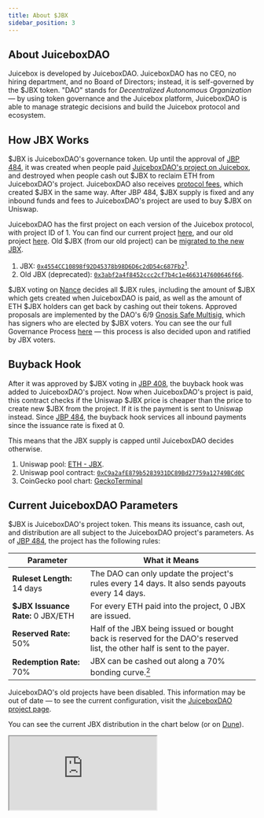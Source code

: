 ```yaml
---
title: About $JBX
sidebar_position: 3
---
```


## About JuiceboxDAO

Juicebox is developed by JuiceboxDAO. JuiceboxDAO has no CEO, no hiring department, and no Board of Directors; instead, it is self-governed by the $JBX token. "DAO" stands for *Decentralized Autonomous Organization* — by using token governance and the Juicebox platform, JuiceboxDAO is able to manage strategic decisions and build the Juicebox protocol and ecosystem.

## How JBX Works

$JBX is JuiceboxDAO's governance token. Up until the approval of [JBP 484](https://nance.app/s/juicebox/484), it was created when people paid [JuiceboxDAO's project on Juicebox](https://juicebox.money/@juicebox), and destroyed when people cash out $JBX to reclaim ETH from JuiceboxDAO's project. JuiceboxDAO also receives [protocol fees](#about-fees), which created $JBX in the same way. After JBP 484, $JBX supply is fixed and any inbound funds and fees to JuiceboxDAO's project are used to buy $JBX on Uniswap.

JuiceboxDAO has the first project on each version of the Juicebox protocol, with project ID of 1. You can find our current project [here](https://juicebox.money/@juicebox), and our old project [here](https://juicebox.money/p/juicebox). Old $JBX (from our old project) can be [migrated to the new JBX](/blog/jbx-v3-migration-guide/).

1. JBX: [`0x4554CC10898f92D45378b98D6D6c2dD54c687Fb2`](https://etherscan.io/token/0x4554CC10898f92D45378b98D6D6c2dD54c687Fb2)[^1].
2. Old JBX (deprecated): [`0x3abf2a4f8452ccc2cf7b4c1e4663147600646f66`](https://etherscan.io/token/0x3abf2a4f8452ccc2cf7b4c1e4663147600646f66).

$JBX voting on [Nance](https://nance.app/s/) decides all $JBX rules, including the amount of $JBX which gets created when JuiceboxDAO is paid, as well as the amount of ETH $JBX holders can get back by cashing out their tokens. Approved proposals are implemented by the DAO's 6/9 [Gnosis Safe Multisig](https://app.safe.global/eth:0xAF28bcB48C40dBC86f52D459A6562F658fc94B1e/), which has signers who are elected by $JBX voters. You can see the our full Governance Process [here](https://docs.juicebox.money/dao/process/) — this process is also decided upon and ratified by JBX voters.

## Buyback Hook 

After it was approved by $JBX voting in [JBP 408](https://nance.app/s/juicebox/408), the buyback hook was added to JuiceboxDAO's project. Now when JuiceboxDAO's project is paid, this contract checks if the Uniswap $JBX price is cheaper than the price to create new $JBX from the project. If it is the payment is sent to Uniswap instead. Since [JBP 484](https://nance.app/s/juicebox/484), the buyback hook services all inbound payments since the issuance rate is fixed at 0.

This means that the JBX supply is capped until JuiceboxDAO decides otherwise. 

1. Uniswap pool: [ETH - JBX](https://app.uniswap.org/tokens/ethereum/0x4554cc10898f92d45378b98d6d6c2dd54c687fb2).
2. Uniswap pool contract: [`0xC9a2afE879b5283931DC89Bd27759a12749BCd0C`](https://etherscan.io/address/0xC9a2afE879b5283931DC89Bd27759a12749BCd0C)
3. CoinGecko pool chart: [GeckoTerminal](https://www.geckoterminal.com/eth/pools/0xc9a2afe879b5283931dc89bd27759a12749bcd0c)

## Current JuiceboxDAO Parameters

$JBX is JuiceboxDAO's project token. This means its issuance, cash out, and distribution are all subject to the JuiceboxDAO project's parameters. As of [JBP 484](https://nance.app/s/juicebox/484), the project has the following rules:

| Parameter | What it Means |
| --- | --- |
| **Ruleset Length:** 14 days | The DAO can only update the project's rules every 14 days. It also sends payouts every 14 days. |
| **$JBX Issuance Rate:** 0 JBX/ETH | For every ETH paid into the project, 0 JBX are issued. |
| **Reserved Rate:** 50% | Half of the JBX being issued or bought back is reserved for the DAO's reserved list, the other half is sent to the payer. |
| **Redemption Rate:** 70% | JBX can be cashed out along a 70% bonding curve.[^2] |

JuiceboxDAO's old projects have been disabled. This information may be out of date — to see the current configuration, visit the [JuiceboxDAO project page](https://juicebox.money/@juicebox).

You can see the current JBX distribution in the chart below (or on [Dune](https://dune.com/queries/2331798)).

<style>{`iframe {
  width: 100%;
  min-height: 400px;
  display: inline-block;
  background-color: #f5f5f5;
  border-radius: 5px;
}

.wrapper {
  display: grid;
  gap: 20px;
}

`}</style>

<div class="wrapper">
  <iframe src="https://dune.com/embeds/2331798/3817364"/>
  <iframe src="https://dune.com/embeds/2331798/3817394"/>
</div>

## About Fees

Juicebox projects pay a 2.5% $JBX membership fee and receive $JBX when

1. They send a payout to a wallet outside of the Juicebox ecosystem, or when
2. Funds are cashed out while a project's redemption rate is less than 100%.

To be clear:

- There are no fees when projects receive payments.
- There are no fees on redemptions if the redemption rate is 100%.
- There are no fees on payouts to other Juicebox projects.

These fees are used to buy $JBX on Uniswap. The project owner paying the fee gets 50% of the $JBX, and the rest goes to JuiceboxDAO (governed by $JBX holders). If the project owner immediately sells that $JBX, it's as if they paid a ~1.25% fee. In practice, project owners usually hold onto their $JBX and influence [JuiceboxDAO governance](/dao/process/) while participating in the protocol's economic growth.

The fee is fixed at 2.5%. The Juicebox protocol itself has very minimal global governance, which you can learn about [here](https://docs.juicebox.money/v4/learn/administration/).

Projects can also temporarily set fees on payouts aside with [Hold fees](https://docs.juicebox.money/v4/glossary/hold-fees/). This can be useful if a project needs to temporarily pull funds out of their project, but plans to return those funds to the project later on and does not want to pay fees in the interim. If the project does not return the funds in 28 days, the fees are processed.

## Initial Supply 

A total of 144,246,772 (old) $JBX was premined to pay for the initial development of the Juicebox and the libraries/tools which made it possible. You can learn about this in [this blog post](/blog/premine/). This premine constitutes ~7.02% of the $JBX supply as of December 7th, 2023.

[^1]: The `totalSupply` of v3 JBX includes the supplies of v1/v2 JBX.
[^2]: For a clearer understanding, look at this [bonding curve calculator on Desmos](https://www.desmos.com/calculator/9pewqesyj5). Use `r = 0.7`.

